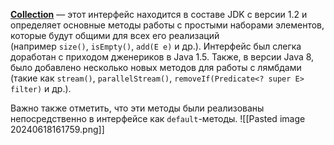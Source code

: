 **[Collection](http://docs.oracle.com/javase/8/docs/api/java/util/Collection.html)** — этот интерфейс находится в составе JDK c версии 1.2 и определяет основные методы работы с простыми наборами элементов, которые будут общими для всех его реализаций (например `size()`, `isEmpty()`, `add(E e)` и др.). Интерфейс был слегка доработан с приходом дженериков в Java 1.5. Также, в версии Java 8, было добавлено несколько новых методов для работы с лямбдами (такие как `stream()`, `parallelStream()`, `removeIf(Predicate<? super E> filter)` и др.).  
  
Важно также отметить, что эти методы были реализованы непосредственно в интерфейсе как `default`-методы.
![[Pasted image 20240618161759.png]]